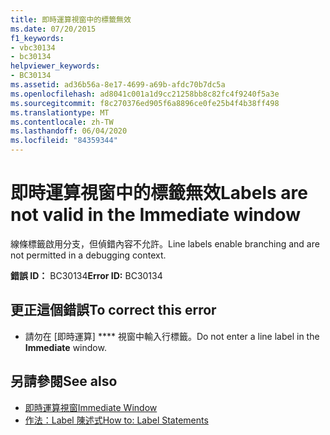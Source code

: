 ```yaml
---
title: 即時運算視窗中的標籤無效
ms.date: 07/20/2015
f1_keywords:
- vbc30134
- bc30134
helpviewer_keywords:
- BC30134
ms.assetid: ad36b56a-8e17-4699-a69b-afdc70b7dc5a
ms.openlocfilehash: ad8041c001a1d9cc21258bb8c82fc4f9240f5a3e
ms.sourcegitcommit: f8c270376ed905f6a8896ce0fe25b4f4b38ff498
ms.translationtype: MT
ms.contentlocale: zh-TW
ms.lasthandoff: 06/04/2020
ms.locfileid: "84359344"
---
```

# <a name="labels-are-not-valid-in-the-immediate-window"></a><span data-ttu-id="d2735-102">即時運算視窗中的標籤無效</span><span class="sxs-lookup"><span data-stu-id="d2735-102">Labels are not valid in the Immediate window</span></span>
<span data-ttu-id="d2735-103">線條標籤啟用分支，但偵錯內容不允許。</span><span class="sxs-lookup"><span data-stu-id="d2735-103">Line labels enable branching and are not permitted in a debugging context.</span></span>  
  
 <span data-ttu-id="d2735-104">**錯誤 ID：** BC30134</span><span class="sxs-lookup"><span data-stu-id="d2735-104">**Error ID:** BC30134</span></span>  
  
## <a name="to-correct-this-error"></a><span data-ttu-id="d2735-105">更正這個錯誤</span><span class="sxs-lookup"><span data-stu-id="d2735-105">To correct this error</span></span>  
  
- <span data-ttu-id="d2735-106">請勿在 [即時運算] \*\*\*\* 視窗中輸入行標籤。</span><span class="sxs-lookup"><span data-stu-id="d2735-106">Do not enter a line label in the **Immediate** window.</span></span>  
  
## <a name="see-also"></a><span data-ttu-id="d2735-107">另請參閱</span><span class="sxs-lookup"><span data-stu-id="d2735-107">See also</span></span>

- [<span data-ttu-id="d2735-108">即時運算視窗</span><span class="sxs-lookup"><span data-stu-id="d2735-108">Immediate Window</span></span>](/visualstudio/ide/reference/immediate-window)
- [<span data-ttu-id="d2735-109">作法：Label 陳述式</span><span class="sxs-lookup"><span data-stu-id="d2735-109">How to: Label Statements</span></span>](../programming-guide/program-structure/how-to-label-statements.md)
